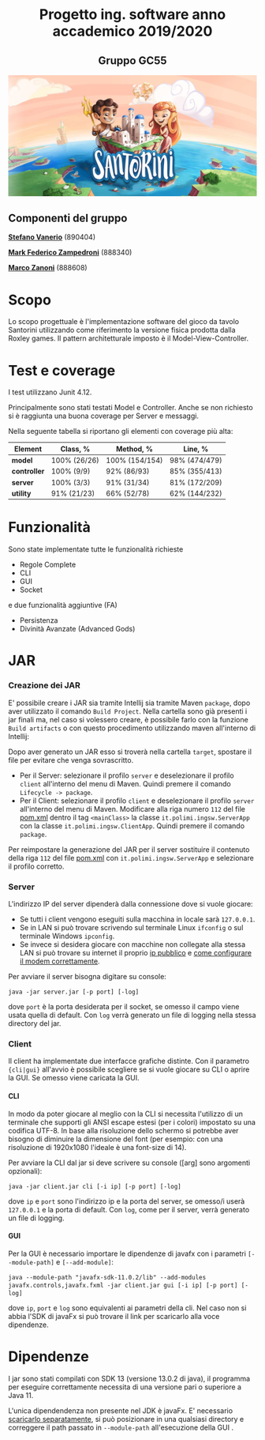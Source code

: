 <h1 align="center"><b>Progetto ing. software anno accademico 2019/2020</b></h1>
<h2 align="center">Gruppo GC55</h2>

![alt text](https://github.com/Mark-Zampedroni/ing-sw-2020-Vanerio-Zampedroni-Zanoni/blob/master/src/main/resources/Images/readmeTitle.JPG)

## Componenti del gruppo
[__Stefano Vanerio__](https://github.com/Stefano-Vanerio) (890404)

[__Mark Federico Zampedroni__](https://github.com/Mark-Zampedroni) (888340)

[__Marco Zanoni__](https://github.com/Marco-Zanoni) (888608)

# Scopo
Lo scopo progettuale è l'implementazione software del gioco da tavolo Santorini utilizzando come riferimento la versione fisica prodotta dalla Roxley games. Il pattern architetturale imposto è il Model-View-Controller.

# Test e coverage

I test utilizzano Junit 4.12.

Principalmente sono stati testati Model e Controller. Anche se non richiesto si è raggiunta una buona coverage per Server e messaggi.

Nella seguente tabella si riportano gli elementi con coverage più alta:

Element | Class, % | Method, % | Line, % |
--- | --- | --- | --- |
__model__ | 100% (26/26) | 100% (154/154) | 98% (474/479) |
__controller__ | 100% (9/9) | 92% (86/93) | 85% (355/413) |
__server__ | 100% (3/3) | 91% (31/34) | 81% (172/209) |
__utility__ | 91% (21/23) | 66% (52/78) | 62% (144/232) |

# Funzionalità
Sono state implementate tutte le funzionalità richieste
- Regole Complete
- CLI
- GUI
- Socket

e due funzionalità aggiuntive (FA)

- Persistenza
- Divinità Avanzate (Advanced Gods)

# JAR
### Creazione dei JAR
E' possibile creare i JAR sia tramite Intellij sia tramite Maven `package`, dopo aver utilizzato il comando `Build Project`.
Nella cartella sono già presenti i jar finali ma, nel caso si volessero creare, è possibile farlo con la funzione `Build artifacts` o con questo procedimento utilizzando maven all'interno di Intellij:

Dopo aver generato un JAR esso si troverà nella cartella `target`, spostare il file per evitare che venga sovrascritto.  
- Per il Server: selezionare il profilo `server` e deselezionare il profilo `client` all'interno del menu di Maven. 
Quindi premere il comando `Lifecycle -> package`.
- Per il Client: selezionare il profilo `client` e deselezionare il profilo `server` all'interno del menu di Maven. Modificare alla riga numero `112` del file [pom.xml](https://github.com/Mark-Zampedroni/ing-sw-2020-Vanerio-Zampedroni-Zanoni/blob/master/pom.xml) dentro il tag `<mainClass>` la classe `it.polimi.ingsw.ServerApp` con la classe `it.polimi.ingsw.ClientApp`. 
Quindi premere il comando `package`.
  
Per reimpostare la generazione del JAR per il server sostituire il contenuto della riga `112` del file [pom.xml](https://github.com/Mark-Zampedroni/ing-sw-2020-Vanerio-Zampedroni-Zanoni/blob/master/pom.xml) con `it.polimi.ingsw.ServerApp` e selezionare il profilo corretto.
  
### Server
L'indirizzo IP del server dipenderà dalla connessione dove si vuole giocare:
- Se tutti i client vengono eseguiti sulla macchina in locale sarà `127.0.0.1`.
- Se in LAN si può trovare scrivendo sul terminale Linux `ifconfig` o sul terminale Windows `ipconfig`. 
- Se invece si desidera giocare con macchine non collegate alla stessa LAN si può trovare su internet il proprio [ip pubblico](https://www.whatismyip.com/it/) e [come configurare il modem correttamente](https://portforward.com/).

Per avviare il server bisogna digitare su console:
```
java -jar server.jar [-p port] [-log]
```
dove `port` è la porta desiderata per il socket, se omesso il campo viene usata quella di default. Con `log` verrà generato un file di logging nella stessa directory del jar.

### Client
Il client ha implementate due interfacce grafiche distinte. Con il parametro `{cli|gui}` all'avvio è possibile scegliere se si vuole giocare su CLI o aprire la GUI. Se omesso viene caricata la GUI.

#### CLI

In modo da poter giocare al meglio con la CLI si necessita l'utilizzo di un terminale che supporti gli ANSI escape estesi (per i colori) impostato su una codifica UTF-8. In base alla risoluzione dello schermo si potrebbe aver bisogno di diminuire la dimensione del font (per esempio: con una risoluzione di 1920x1080 l'ideale è una font-size di 14).

Per avviare la CLI dal jar si deve scrivere su console ([arg] sono argomenti opzionali):
```
java -jar client.jar cli [-i ip] [-p port] [-log]
```
dove `ip` e `port` sono  l'indirizzo ip e la porta del server, se omesso/i userà `127.0.0.1` e la porta di default. Con `log`, come per il server, verrà generato un file di logging.

#### GUI
Per la GUI è necessario importare le dipendenze di javafx con i parametri `[--module-path]` e `[--add-module]`:

```
java --module-path "javafx-sdk-11.0.2/lib" --add-modules javafx.controls,javafx.fxml -jar client.jar gui [-i ip] [-p port] [-log]
```
dove `ip`, `port` e `log` sono equivalenti ai parametri della cli. Nel caso non si abbia l'SDK di javaFx si può trovare il link per scaricarlo alla voce dipendenze.

# Dipendenze
I jar sono stati compilati con SDK 13 (versione 13.0.2 di java), il programma per eseguire correttamente necessita di una versione pari o superiore a Java 11.

L'unica dipendendenza non presente nel JDK è javaFx. E' necessario [scaricarlo separatamente](https://openjfx.io/), si può posizionare in una qualsiasi directory e correggere il path passato in `--module-path` all'esecuzione della GUI .



